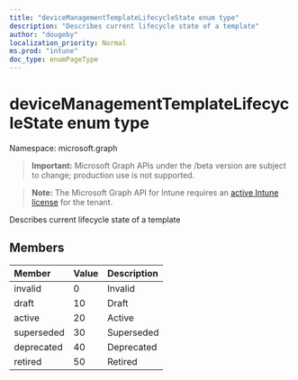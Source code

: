 ```yaml
---
title: "deviceManagementTemplateLifecycleState enum type"
description: "Describes current lifecycle state of a template"
author: "dougeby"
localization_priority: Normal
ms.prod: "intune"
doc_type: enumPageType
---
```


# deviceManagementTemplateLifecycleState enum type

Namespace: microsoft.graph

> **Important:** Microsoft Graph APIs under the /beta version are subject to change; production use is not supported.

> **Note:** The Microsoft Graph API for Intune requires an [active Intune license](https://go.microsoft.com/fwlink/?linkid=839381) for the tenant.

Describes current lifecycle state of a template

## Members
|Member|Value|Description|
|:---|:---|:---|
|invalid|0|Invalid|
|draft|10|Draft|
|active|20|Active|
|superseded|30|Superseded|
|deprecated|40|Deprecated|
|retired|50|Retired|






